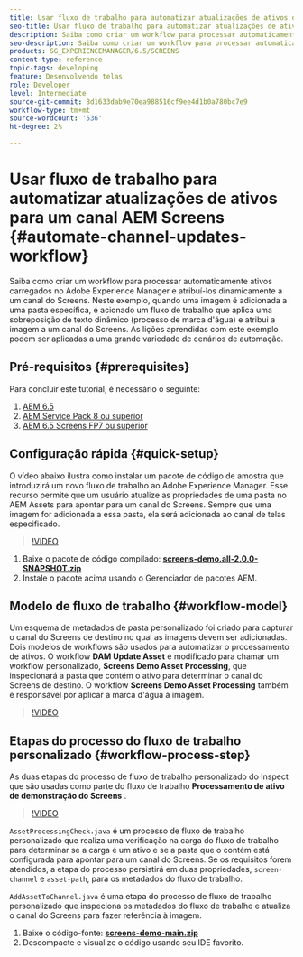 ```yaml
---
title: Usar fluxo de trabalho para automatizar atualizações de ativos de um canal do AEM Screens
seo-title: Usar fluxo de trabalho para automatizar atualizações de ativos de um canal do AEM Screens
description: Saiba como criar um workflow para processar automaticamente ativos carregados no Adobe Experience Manager e atribuí-los dinamicamente a um canal do Screens. Neste exemplo, quando uma imagem é adicionada a uma pasta específica, é acionado um fluxo de trabalho que aplica uma marca d'água dinâmica e atribui a imagem a um canal do Screens. As lições aprendidas com este exemplo podem ser aplicadas a uma grande variedade de cenários de automação.
seo-description: Saiba como criar um workflow para processar automaticamente ativos carregados no Adobe Experience Manager e atribuí-los dinamicamente a um canal do Screens. Neste exemplo, quando uma imagem é adicionada a uma pasta específica, é acionado um fluxo de trabalho que aplica uma marca d'água dinâmica e atribui a imagem a um canal do Screens. As lições aprendidas com este exemplo podem ser aplicadas a uma grande variedade de cenários de automação.
products: SG_EXPERIENCEMANAGER/6.5/SCREENS
content-type: reference
topic-tags: developing
feature: Desenvolvendo telas
role: Developer
level: Intermediate
source-git-commit: 8d1633dab9e70ea988516cf9ee4d1b0a780bc7e9
workflow-type: tm+mt
source-wordcount: '536'
ht-degree: 2%

---
```



# Usar fluxo de trabalho para automatizar atualizações de ativos para um canal AEM Screens {#automate-channel-updates-workflow}

Saiba como criar um workflow para processar automaticamente ativos carregados no Adobe Experience Manager e atribuí-los dinamicamente a um canal do Screens. Neste exemplo, quando uma imagem é adicionada a uma pasta específica, é acionado um fluxo de trabalho que aplica uma sobreposição de texto dinâmico (processo de marca d&#39;água) e atribui a imagem a um canal do Screens. As lições aprendidas com este exemplo podem ser aplicadas a uma grande variedade de cenários de automação.

## Pré-requisitos {#prerequisites}

Para concluir este tutorial, é necessário o seguinte:

1. [AEM 6.5](https://experienceleague.adobe.com/docs/experience-manager-65.html?lang=pt-BR)
1. [AEM Service Pack 8 ou superior](https://experienceleague.adobe.com/docs/experience-manager-65/release-notes/service-pack/sp-release-notes.html?lang=pt-BR)
1. [AEM 6.5 Screens FP7 ou superior](https://experienceleague.adobe.com/docs/experience-manager-screens/user-guide/release-notes/release-notes-fp-202103.html)

## Configuração rápida {#quick-setup}

O vídeo abaixo ilustra como instalar um pacote de código de amostra que introduzirá um novo fluxo de trabalho ao Adobe Experience Manager. Esse recurso permite que um usuário atualize as propriedades de uma pasta no AEM Assets para apontar para um canal do Screens. Sempre que uma imagem for adicionada a essa pasta, ela será adicionada ao canal de telas especificado.

>[!VIDEO](https://video.tv.adobe.com/v/333174/?quality=12&learn=on)

1. Baixe o pacote de código compilado: **[screens-demo.all-2.0.0-SNAPSHOT.zip](./assets/screens-demo.all-2.0.0-SNAPSHOT.zip)**
1. Instale o pacote acima usando o Gerenciador de pacotes AEM.

## Modelo de fluxo de trabalho {#workflow-model}

Um esquema de metadados de pasta personalizado foi criado para capturar o canal do Screens de destino no qual as imagens devem ser adicionadas. Dois modelos de workflows são usados para automatizar o processamento de ativos. O workflow **DAM Update Asset** é modificado para chamar um workflow personalizado, **Screens Demo Asset Processing**, que inspecionará a pasta que contém o ativo para determinar o canal do Screens de destino. O workflow **Screens Demo Asset Processing** também é responsável por aplicar a marca d&#39;água à imagem.

>[!VIDEO](https://video.tv.adobe.com/v/333175/?quality=12&learn=on)

## Etapas do processo do fluxo de trabalho personalizado {#workflow-process-step}

As duas etapas do processo de fluxo de trabalho personalizado do Inspect que são usadas como parte do fluxo de trabalho **Processamento de ativo de demonstração do Screens** .

>[!VIDEO](https://video.tv.adobe.com/v/333179/?quality=12&learn=on)

`AssetProcessingCheck.java` é um processo de fluxo de trabalho personalizado que realiza uma verificação na carga do fluxo de trabalho para determinar se a carga é um ativo e se a pasta que o contém está configurada para apontar para um canal do Screens. Se os requisitos forem atendidos, a etapa do processo persistirá em duas propriedades, `screen-channel` e `asset-path`, para os metadados do fluxo de trabalho.

`AddAssetToChannel.java` é uma etapa do processo de fluxo de trabalho personalizado que inspeciona os metadados do fluxo de trabalho e atualiza o canal do Screens para fazer referência à imagem.

1. Baixe o código-fonte: **[screens-demo-main.zip](./assets/screens-demo-main.zip)**
1. Descompacte e visualize o código usando seu IDE favorito.
